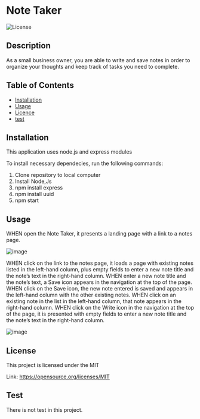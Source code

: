 # Note Taker

  ![License](https://img.shields.io/badge/license-MIT-Blue.svg)
              

  ## Description
  As a small business owner, you are able to write and save notes in order to organize your thoughts and keep track of tasks you need to complete.
  
  ## Table of Contents

  * [Installation](#installation)
  * [Usage](#usage)
  * [Licence](#license)
  * [test](#test)
 
  
  ## Installation
  This application uses node.js and express modules
  
  To install necessary dependecies, run the following commands: 
  1. Clone repository to local computer
  2. Install Node,Js
  3. npm install express
  4. npm install uuid 
  5. npm start 
  
  ## Usage
  
  WHEN open the Note Taker, it presents a landing page with a link to a notes page.
    
  ![image](https://user-images.githubusercontent.com/88918693/139754385-2181abc7-83c4-4120-bd95-e84cc2faf0d8.png)
  
  WHEN click on the link to the notes page, it loads a page with existing notes listed in the left-hand column, plus empty fields to enter a new note title and the note’s text   in the right-hand column.
  WHEN  enter a new note title and the note’s text, a Save icon appears in the navigation at the top of the page.
  WHEN click on the Save icon, the new note entered is saved and appears in the left-hand column with the other existing notes.
  WHEN click on an existing note in the list in the left-hand column, that note appears in the right-hand column.
  WHEN click on the Write icon in the navigation at the top of the page, it is presented with empty fields to enter a new note title and the note’s text in the right-hand         column.
  
  ![image](https://user-images.githubusercontent.com/88918693/139754577-525acd13-6b2b-4315-8029-05d251a6edfb.png)
  
 

  ## License
  
  This project is licensed under the MIT
  
  Link: https://opensource.org/licenses/MIT
            
   
  ## Test
  There is not test in this project.
